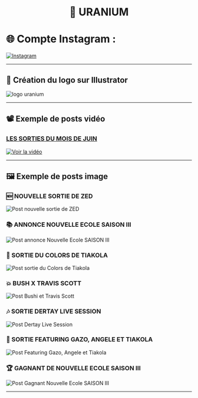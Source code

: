 <h1 align="center">🧪 URANIUM </h1>

# 🌐 Compte Instagram : 
[![Instagram](https://img.shields.io/badge/Instagram-%40urnaium.actu-006400?style=for-the-badge&logo=instagram&logoColor=white)](https://www.instagram.com/uranium.actu)

---

## 🎨 Création du logo sur **Illustrator**

![logo uranium](./logoUrani.jpg)

---

## 📽️ Exemple de posts vidéo

### [LES SORTIES DU MOIS DE JUIN](https://youtu.be/TQ7_IjM9RXk)

[![Voir la vidéo](https://img.shields.io/badge/Regarder%20la%20Vidéo-%20YouTube-FF0000?style=for-the-badge&logo=youtube&logoColor=white)](https://youtu.be/TQ7_IjM9RXk)

---

## 🖼️ Exemple de posts image

### 🆕 NOUVELLE SORTIE DE ZED
![Post nouvelle sortie de ZED](./zedSortie.jpg)

### 📚 ANNONCE NOUVELLE ECOLE SAISON III
![Post annonce Nouvelle Ecole SAISON III](./annonceNouvelleEcoleS3.jpg)

### 🎤 SORTIE DU COLORS DE TIAKOLA
![Post sortie du Colors de Tiakola](./tiakolaColors.jpg)

### 💥 BUSH X TRAVIS SCOTT
![Post Bushi et Travis Scott](./bushiXTravis.jpg)

### 🎶 SORTIE DERTAY LIVE SESSION
![Post Dertay Live Session](./dertayLiveSession.jpg)

### 👑 SORTIE FEATURING GAZO, ANGELE ET TIAKOLA
![Post Featuring Gazo, Angele et Tiakola](./takolaXAngeleXGazo.jpg)

### 🏆 GAGNANT DE NOUVELLE ECOLE SAISON III
![Post Gagnant Nouvelle Ecole SAISON III](./gagnantNouvelleEcole.jpg)

---
